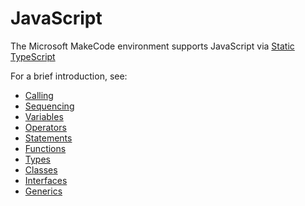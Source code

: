 # JavaScript

The Microsoft MakeCode environment supports JavaScript via
[Static TypeScript](http://makecode.com/language)

For a brief introduction, see:

* [Calling](/javascript/call)
* [Sequencing](/javascript/sequence)
* [Variables](/javascript/variables)
* [Operators](/javascript/operators)
* [Statements](/javascript/statements)
* [Functions](/javascript/functions)
* [Types](/javascript/types)
* [Classes](/javascript/classes)
* [Interfaces](/javascript/interfaces)
* [Generics](/javascript/generics)
